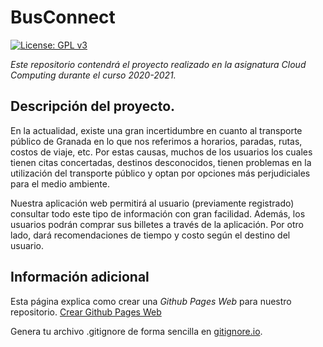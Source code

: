 
# BusConnect

[![License: GPL v3](https://img.shields.io/badge/License-GPLv3-blue.svg)](https://www.gnu.org/licenses/gpl-3.0)


*Este repositorio contendrá el proyecto realizado en la asignatura Cloud Computing durante el curso 2020-2021.* 

## Descripción del proyecto.

En la actualidad, existe una gran incertidumbre en cuanto al transporte público de Granada en lo que nos referimos a horarios, paradas, rutas, costos de viaje, etc. Por estas causas, muchos de los usuarios los cuales tienen citas concertadas, destinos desconocidos, tienen problemas en la utilización del transporte público y optan por opciones más perjudiciales para el medio ambiente.

Nuestra aplicación web permitirá al usuario (previamente registrado) consultar todo este tipo de información con gran facilidad. Además, los usuarios podrán comprar sus billetes a través de la aplicación. Por otro lado, dará recomendaciones de tiempo y costo según el destino del usuario.

## Información adicional

Esta página explica como crear una *Github Pages Web* para nuestro repositorio. [Crear Github Pages Web](https://docs.github.com/en/free-pro-team@latest/github/working-with-github-pages/creating-a-github-pages-site)

Genera tu archivo .gitignore de forma sencilla en [gitignore.io](https://www.toptal.com/developers/gitignore).